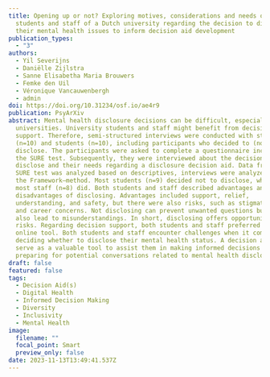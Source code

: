```yaml
---
title: Opening up or not? Exploring motives, considerations and needs of
  students and staff of a Dutch university regarding the decision to disclose
  their mental health issues to inform decision aid development
publication_types:
  - "3"
authors:
  - Yil Severijns
  - Daniëlle Zijlstra
  - Sanne Elisabetha Maria Brouwers
  - Femke den Uil
  - Véronique Vancauwenbergh
  - admin
doi: https://doi.org/10.31234/osf.io/ae4r9
publication: PsyArXiv
abstract: Mental health disclosure decisions can be difficult, especially within
  universities. University students and staff might benefit from decision
  support. Therefore, semi-structured interviews were conducted with staff
  (n=10) and students (n=10), including participants who decided to (not)
  disclose. The participants were asked to complete a questionnaire including
  the SURE test. Subsequently, they were interviewed about the decision to
  disclose and their needs regarding a disclosure decision aid. Data from the
  SURE test was analyzed based on descriptives, interviews were analyzed using
  the Framework–method. Most students (n=9) decided not to disclose, whereas
  most staff (n=8) did. Both students and staff described advantages and
  disadvantages of disclosing. Advantages included support, relief,
  understanding, and safety, but there were also risks, such as stigmatization
  and career concerns. Not disclosing can prevent unwanted questions but can
  also lead to misunderstandings. In short, disclosing offers opportunities and
  risks. Regarding decision support, both students and staff preferred a brief
  online tool. Both students and staff encounter challenges when it comes to
  deciding whether to disclose their mental health status. A decision aid can
  serve as a valuable tool to assist them in making informed decisions and
  preparing for potential conversations related to mental health disclosure.
draft: false
featured: false
tags:
  - Decision Aid(s)
  - Digital Health
  - Informed Decision Making
  - Diversity
  - Inclusivity
  - Mental Health
image:
  filename: ""
  focal_point: Smart
  preview_only: false
date: 2023-11-13T13:49:41.537Z
---
```

